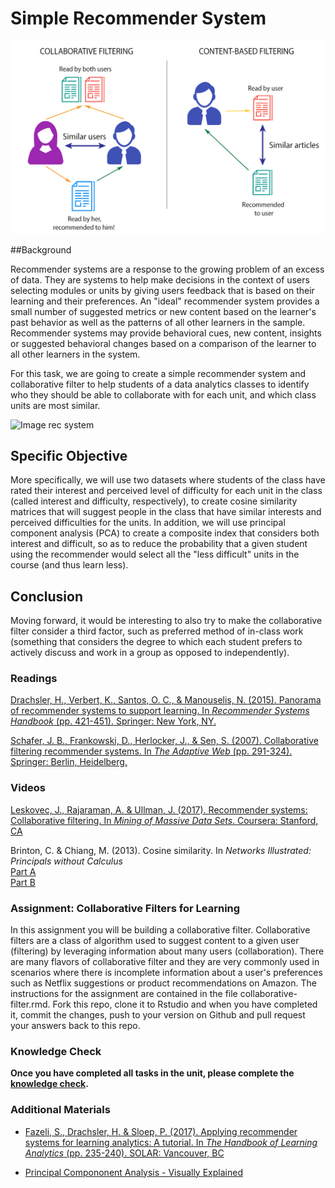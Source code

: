 # Simple Recommender System

![Image rec system](https://github.com/andreamcornejo/recommender-systems/blob/master/pic3.png)


##Background

Recommender systems are a response to the growing problem of an excess of data. They are systems to help make decisions in the context of users selecting modules or units by giving users feedback that is based on their learning and their preferences. An "ideal" recommender system provides a small number of suggested metrics or new content based on the learner's past behavior as well as the patterns of all other learners in the sample. Recommender systems may provide behavioral cues, new content, insights or suggested behavioral changes based on a comparison of the learner to all other learners in the system.

For this task, we are going to create a simple recommender system and collaborative filter to help students of a data analytics classes to identify who they should be able to collaborate with for each unit, and which class units are most similar. 

![Image rec system](https://github.com/andreamcornejo/recommender-systems/blob/master/pic.png)

## Specific Objective

More specifically, we will use two datasets where students of the class have rated their interest and perceived level of difficulty for each unit in the class (called interest and difficulty, respectively), to create cosine similarity matrices that will suggest people in the class that have similar interests and perceived difficulties for the units. In addition, we will use principal component analysis (PCA) to create a composite index that considers both interest and difficult, so as to reduce the probability that a given student using the recommender would select all the "less difficult" units in the course (and thus learn less). 

## Conclusion

Moving forward, it would be interesting to also try to make the collaborative filter consider a third factor, such as preferred method of in-class work (something that considers the degree to which each student prefers to actively discuss and work in a group as opposed to independently). 


### Readings

[Drachsler, H., Verbert, K., Santos, O. C., & Manouselis, N. (2015). Panorama of recommender systems to support learning. In *Recommender Systems Handbook* (pp. 421-451). Springer: New York, NY.](https://lirias.kuleuven.be/bitstream/123456789/476545/1/TEL_RecSys.pdf)

[Schafer, J. B., Frankowski, D., Herlocker, J., & Sen, S. (2007). Collaborative filtering recommender systems. In *The Adaptive Web* (pp. 291-324). Springer: Berlin, Heidelberg.](http://citeseerx.ist.psu.edu/viewdoc/download?doi=10.1.1.130.4520&rep=rep1&type=pdf)

### Videos

[Leskovec, J., Rajaraman, A. & Ullman, J. (2017). Recommender systems: Collaborative filtering. In *Mining of Massive Data Sets*. Coursera: Stanford, CA](https://www.youtube.com/watch?v=h9gpufJFF-0)

Brinton, C. & Chiang, M. (2013). Cosine similarity. In *Networks Illustrated: Principals without Calculus*  
[Part A](https://www.youtube.com/watch?v=C-JauEnlSlM)  
[Part B](https://www.youtube.com/watch?v=-gz1qdsM0tk)  

### Assignment: Collaborative Filters for Learning

In this assignment you will be building a collaborative filter. Collaborative filters are a class of algorithm used to suggest content to a given user (filtering) by leveraging information about many users (collaboration). There are many flavors of collaborative filter and they are very commonly used in scenarios where there is incomplete information about a user's preferences such as Netflix suggestions or product recommendations on Amazon. The instructions for the assignment are contained in the file collaborative-filter.rmd. Fork this repo, clone it to Rstudio and when you have completed it, commit the changes, push to your version on Github and pull request your answers back to this repo. 

### Knowledge Check  

**Once you have completed all tasks in the unit, please complete the [knowledge check](https://tccolumbia.qualtrics.com/jfe/form/SV_1GOk42X1JrBTIFf).**

### Additional Materials

* [Fazeli, S., Drachsler, H. & Sloep, P. (2017). Applying recommender systems for learning analytics: A tutorial. In *The Handbook of Learning Analytics* (pp. 235-240). SOLAR: Vancouver, BC](https://solaresearch.org/hla-17/hla17-chapter20/) 

* [Principal Compononent Analysis - Visually Explained](http://setosa.io/ev/principal-component-analysis/)
